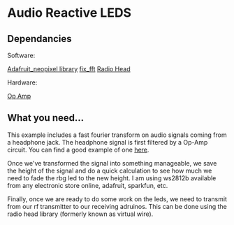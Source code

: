 Audio Reactive LEDS
===================

Dependancies
------------

Software:

[Adafruit_neopixel library](https://github.com/adafruit/Adafruit_NeoPixel)
[fix_fft](https://github.com/newshorts/AudioJackFFT/tree/colorshifting/AudioJackFFT/fix_fft)
[Radio Head](http://www.airspayce.com/mikem/arduino/RadioHead/index.html)

Hardware:

[Op Amp](http://123d.circuits.io/circuits/404587-simple-op-amp-low-pass-filter-for-3-5mm-audio-jack)

What you need...
----------------

This example includes a fast fourier transform on audio signals coming from a headphone jack. The headphone signal is first filtered by a Op-Amp circuit. You can find a good example of one [here](http://123d.circuits.io/circuits/404587-simple-op-amp-low-pass-filter-for-3-5mm-audio-jack).

Once we've transformed the signal into something manageable, we save the height of the signal and do a quick calculation to see how much we need to fade the rbg led to the new height. I am using ws2812b available from any electronic store online, adafruit, sparkfun, etc.

Finally, once we are ready to do some work on the leds, we need to transmit from our rf transmitter to our receiving adruinos. This can be done using the radio head library (formerly known as virtual wire).

